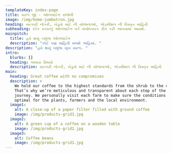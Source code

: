 ```yaml
---
templateKey: index-page
title: સરળ જી - ઓનલાઈન સંજેલી
image: /img/home-jumbotron.jpg
heading: સરકારી નોકરી, ખેડૂતો માટે ની યોજનાઓ, એડમીશન ની વિસ્તૃત માહિતી
subheading: દરેક પ્રકારનું ઓનલાઈન વર્ક સંતોષકારક રીતે કરી આપવામાં આવશે.
mainpitch:
  title: હવે થયું બધુંજ ઓનલાઈન
  description: "કોઈ પણ માહિતી મલશે અહિયાં. "
description: "હવે થયું બધુંજ ખૂબ સરળ. "
intro:
  blurbs: []
  heading: અમારા વિષયો
  description: સરકારી નોકરી, ખેડૂતો માટે ની યોજનાઓ, એડમીશન ની વિસ્તૃત માહિતી
main:
  heading: Great coffee with no compromises
  description: >
    We hold our coffee to the highest standards from the shrub to the cup.
    That’s why we’re meticulous and transparent about each step of the coffee’s
    journey. We personally visit each farm to make sure the conditions are
    optimal for the plants, farmers and the local environment.
  image1:
    alt: A close-up of a paper filter filled with ground coffee
    image: /img/products-grid3.jpg
  image2:
    alt: A green cup of a coffee on a wooden table
    image: /img/products-grid2.jpg
  image3:
    alt: Coffee beans
    image: /img/products-grid1.jpg
---
```

